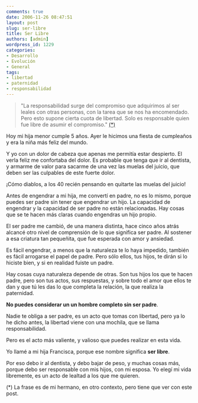 ```yaml
---
comments: true
date: 2006-11-26 08:47:51
layout: post
slug: ser-libre
title: Ser Libre
authors: [admin]
wordpress_id: 1229
categories:
- Desarrollo
- Evolución
- General
tags:
- libertad
- paternidad
- responsabilidad
---
```


> "La responsabilidad surge del compromiso que adquirimos al ser leales con otras personas, con la tarea que se nos ha encomendado. Pero esto supone cierta cuota de libertad. Solo es responsable quien fue libre de asumir el compromiso." [(*)](http://www.ricardodiaz.org/archives/2006/11/responsables.html)


Hoy mi hija menor cumple 5 años. Ayer le hicimos una fiesta de cumpleaños y era la niña más feliz del mundo.

Y yo con un dolor de cabeza que apenas me permitía estar despierto. El verla feliz me confortaba del dolor. Es probable que tenga que ir al dentista, y armarme de valor para sacarme de una vez las muelas del juicio, que deben ser las culpables de este fuerte dolor.

¡Cómo diablos, a los 40 recién pensando en quitarte las muelas del juicio!

Antes de engendrar a mi hija, me convertí en padre, no es lo mismo, porque puedes ser padre sin tener que engendrar un hijo. La capacidad de engendrar y la capacidad de ser padre no están relacionadas. Hay cosas que se te hacen más claras cuando engendras un hijo propio.

El ser padre me cambió, de una manera distinta, hace cinco años atrás alcancé otro nivel de comprensión de lo que significa ser padre. Al sostener a esa criatura tan pequeñita, que fue esperada con amor y ansiedad.

Es fácil engendrar, a menos que la naturaleza te lo haya impedido, también es fácil arrogarse el papel de padre. Pero sólo ellos, tus hijos, te dirán si lo hiciste bien, y si en realidad fuiste un padre.

Hay cosas cuya naturaleza depende de otras. Son tus hijos los que te hacen padre, pero son tus actos, sus respuestas, y sobre todo el amor que ellos te dan y que tú les das lo que completa la relación, la que realiza la paternidad.

**No puedes considerar un un hombre completo sin ser padre**.

Nadie te obliga a ser padre, es un acto que tomas con libertad, pero ya lo he dicho antes, la libertad viene con una mochila, que se llama responsabilidad.

Pero es el acto más valiente, y valioso que puedes realizar en esta vida.

Yo llamé a mi hija Francisca, porque ese nombre significa **ser libre**.

Por eso debo ir al dentista, y debo bajar de peso, y muchas cosas más, porque debo ser responsable con mis hijos, con mi esposa. Yo elegí mi vida libremente, es un acto de lealtad a los que me quieren.


(*) La frase es de mi hermano, en otro contexto, pero tiene que ver con este post.



